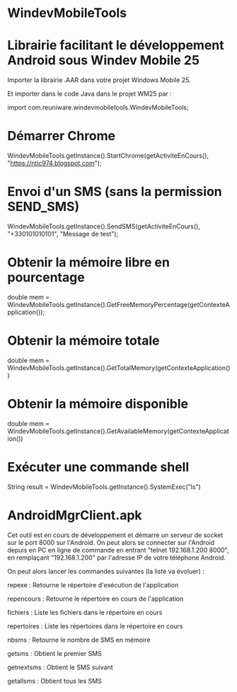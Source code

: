 # WindevMobileTools
# Librairie facilitant le développement Android sous Windev Mobile 25 #

Importer la librairie .AAR dans votre projet Windows Mobile 25.

Et importer dans le code Java dans le projet WM25 par :

import com.reuniware.windevmobiletools.WindevMobileTools;

# Démarrer Chrome #

WindevMobileTools.getInstance().StartChrome(getActiviteEnCours(), "https://ntic974.blogspot.com");

# Envoi d'un SMS (sans la permission SEND_SMS) #

WindevMobileTools.getInstance().SendSMS(getActiviteEnCours(), "+330101010101", "Message de test");

# Obtenir la mémoire libre en pourcentage #

double mem = WindevMobileTools.getInstance().GetFreeMemoryPercentage(getContexteApplication());

# Obtenir la mémoire totale #

double mem = WindevMobileTools.getInstance().GetTotalMemory(getContexteApplication())

# Obtenir la mémoire disponible #

double mem = WindevMobileTools.getInstance().GetAvailableMemory(getContexteApplication())

# Exécuter une commande shell #

String result = WindevMobileTools.getInstance().SystemExec("ls")

# AndroidMgrClient.apk #

Cet outil est en cours de développement et démarre un serveur de socket sur le port 8000 sur l'Android. On peut alors se connecter sur l'Android depuis en PC en ligne de commande en entrant "telnet 192.168.1.200 8000", en remplaçant "192.168.1.200" par l'adresse IP de votre téléphone Android.

On peut alors lancer les commandes suivantes (la liste va évoluer) :

repexe : Retourne le répertoire d'exécution de l'application

repencours : Retourne le répertoire en cours de l'application

fichiers : Liste les fichiers dans le répertoire en cours

repertoires : Liste les répertoires dans le répertoire en cours

nbsms : Retourne le nombre de SMS en mémoire

getsms : Obtient le premier SMS

getnextsms : Obtient le SMS suivant

getallsms : Obtient tous les SMS

